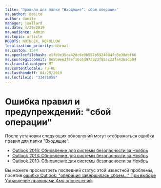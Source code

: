 ```yaml
---
title: 'Правила для папки "Входящие": сбой операции'
ms.author: daeite
author: daeite
manager: joallard
ms.date: 4/29/2019
ms.audience: Admin
ms.topic: article
ROBOTS: NOINDEX, NOFOLLOW
localization_priority: Normal
ms.custom: 1544
ms.openlocfilehash: e1fb9e35ca42dc6e0b557b5924084fc8e30ebf66
ms.sourcegitcommit: 8e5b9ee3f8ef10c6d973923f955c23fa436adb84
ms.translationtype: MT
ms.contentlocale: ru-RU
ms.lasthandoff: 04/29/2019
ms.locfileid: "33471059"
---
```

# <a name="rules-and-alerts-error-the-operation-failed"></a>Ошибка правил и предупреждений: "сбой операции"

После установки следующих обновлений могут отображаться ошибки правил для папки "Входящие".
- [Outlook 2016: Обновление для системы безопасности за Ноябрь](https://support.microsoft.com/help/4461506)
- [Outlook 2013: Обновление для системы безопасности за Ноябрь](https://support.microsoft.com/help/4461486)
- [Outlook 2010: Обновление для системы безопасности за Ноябрь](https://support.microsoft.com/help/4461585) 

Вы можете просмотреть последний статус этой известной проблемы, посетив [ошибку Outlook: "операция завершилась сбоем..." При выборе Управление правилами _Амп_ оповещений](https://support.office.com/en-us/article/Outlook-Error-The-operation-failed-when-selecting-Manage-Rules-Alerts-64b6ff77-98c2-4564-9cbf-25bd8e17fb8b%20).